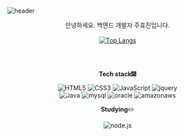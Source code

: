 ![header](https://capsule-render.vercel.app/api?type=soft&color=gradient&height=160&section=header&text=MEMOZ00%20Github&fontColor=#fff&fontSize=60&fontAlign=50)

<div align=center>
  
  안녕하세요. 백엔드 개발자 주효진입니다.  
  <br>
  [![Top Langs](https://github-readme-stats.vercel.app/api/top-langs/?username=MEMOZ00&layout=compact)](https://github.com/MEMOZ00/github-readme-stats)
  <br>
  <h2></h2>
  <br>
  
  **Tech stack**:fireworks:
  
  ![HTML5](https://img.shields.io/badge/-HTML5-E34F26?style=flat-square&logo=HTML5&logoColor=white)
  ![CSS3](https://img.shields.io/badge/-CSS3-1572B6?style=flat-square&logo=HTML5&logoColor=white)
  ![JavaScript](https://img.shields.io/badge/-JavaScript-F7DF1E?style=flat-square&logo=JavaScript&logoColor=black)
  ![jquery](https://img.shields.io/badge/-jquery-0769AD?style=flat-square&logo=jquery&logoColor=black)
  <br>
  ![Java](https://img.shields.io/badge/-Java-007396?style=flat-square&logo=Java&logoColor=black)
  ![mysql](https://img.shields.io/badge/-mysql-4479A1?style=flat-square&logo=mysql&logoColor=white)
  ![oracle](https://img.shields.io/badge/-oracle-F80000?style=flat-square&logo=oracle&logoColor=black)
  ![amazonaws](https://img.shields.io/badge/-amazonaws-232F3E?style=flat-square&logo=amazonaws&logoColor=white)
  
  **Studying**:pencil2:
  
  ![node.js](https://img.shields.io/badge/-node.js-339933?style=flat-square&logo=node.js&logoColor=black)
  
</div>

<!--
**MEMOZ00/MEMOZ00** is a ✨ _special_ ✨ repository because its `README.md` (this file) appears on your GitHub profile.

Here are some ideas to get you started:

- 🔭 I’m currently working on ...
- 🌱 I’m currently learning ...
- 👯 I’m looking to collaborate on ...
- 🤔 I’m looking for help with ...
- 💬 Ask me about ...
- 📫 How to reach me: ...
- 😄 Pronouns: ...
- ⚡ Fun fact: ...
-->
